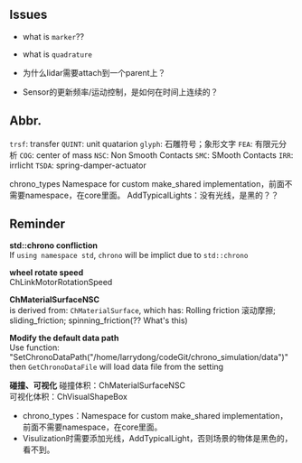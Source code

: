 


## Issues
- what is `marker`??
- what is `quadrature`	


- 为什么lidar需要attach到一个parent上？
- Sensor的更新频率/运动控制，是如何在时间上连续的？


## Abbr.
`trsf`: transfer
`QUINT`: unit quatarion
`glyph`: 石雕符号；象形文字
`FEA`: 有限元分析
`COG`: center of mass
`NSC`: Non Smooth Contacts
`SMC`: SMooth Contacts 
`IRR`: irrlicht
`TSDA`: spring-damper-actuator





chrono_types	Namespace for custom make_shared implementation，前面不需要namespace，在core里面。
AddTypicalLights：没有光线，是黑的？？


## Reminder

**std::chrono confliction**  
If `using namespace std`,  `chrono` will be implict due to `std::chrono`

**wheel rotate speed**  
ChLinkMotorRotationSpeed

**ChMaterialSurfaceNSC**  
is derived from: `ChMaterialSurface`, which has: Rolling friction 滚动摩擦; sliding_friction; spinning_friction(?? What's this)

**Modify the default data path**  
Use function: "SetChronoDataPath("/home/larrydong/codeGit/chrono_simulation/data")"  
then `GetChronoDataFile` will load data file from the setting

**碰撞、可视化**
碰撞体积：ChMaterialSurfaceNSC  
可视化体积：ChVisualShapeBox

- chrono_types：Namespace for custom make_shared implementation，前面不需要namespace，在core里面。
- Visulization时需要添加光线，AddTypicalLight，否则场景的物体是黑色的，看不到。


